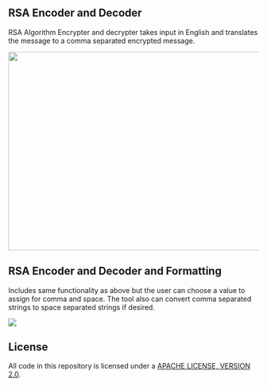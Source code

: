 
## RSA Encoder and Decoder
RSA Algorithm Encrypter and decrypter takes input in English and translates the message to a comma separated encrypted message. 
<p align="left">
  <img width="600" height="400" src="https://github.com/sheraadams/RSA-Encryption-Software/assets/110789514/adaacd0e-625c-495f-966f-f16bbf740197">
</p>

## RSA Encoder and Decoder and Formatting
Includes same functionality as above but the user can choose a value to assign for comma and space. The tool also can convert comma separated strings to space separated strings if desired.
<p align="left">
  <img width="" height="" src="https://user-images.githubusercontent.com/110789514/211207573-2d18b736-bb81-44fe-93db-e25347e5705b.png">
</p>

## License
All code in this repository is licensed under a [APACHE LICENSE, VERSION 2.0](LICENSE-CODE).
